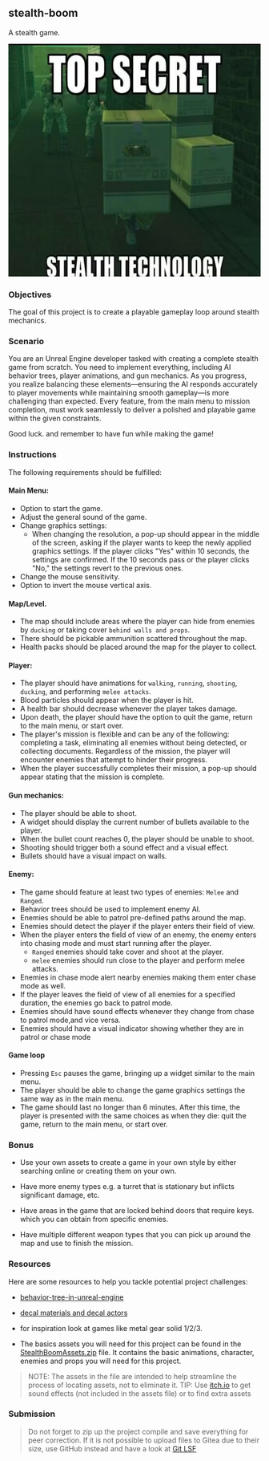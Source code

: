 ## stealth-boom

A stealth game.

<center>
<img src="./resources/mgsmeme.png?raw=true" style = "width: 700px !important; height: 464px !important;"/>
</center>

### Objectives

The goal of this project is to create a playable gameplay loop around stealth mechanics.

### Scenario

You are an Unreal Engine developer tasked with creating a complete stealth game from scratch. You need to implement everything, including AI behavior trees, player animations, and gun mechanics. As you progress, you realize balancing these elements—ensuring the AI responds accurately to player movements while maintaining smooth gameplay—is more challenging than expected. Every feature, from the main menu to mission completion, must work seamlessly to deliver a polished and playable game within the given constraints.

Good luck. and remember to have fun while making the game!

### Instructions

The following requirements should be fulfilled:

#### Main Menu:

- Option to start the game.
- Adjust the general sound of the game.
- Change graphics settings:
  - When changing the resolution, a pop-up should appear in the middle of the screen, asking if the player wants to keep the newly applied graphics settings. If the player clicks "Yes" within 10 seconds, the settings are confirmed. If the 10 seconds pass or the player clicks "No," the settings revert to the previous ones.
- Change the mouse sensitivity.
- Option to invert the mouse vertical axis.

#### Map/Level.

- The map should include areas where the player can hide from enemies by `ducking` or taking cover `behind walls and props`.
- There should be pickable ammunition scattered throughout the map.
- Health packs should be placed around the map for the player to collect.

#### Player:

- The player should have animations for `walking`, `running`, `shooting`, `ducking`, and performing `melee attacks`.
- Blood particles should appear when the player is hit.
- A health bar should decrease whenever the player takes damage.
- Upon death, the player should have the option to quit the game, return to the main menu, or start over.
- The player's mission is flexible and can be any of the following: completing a task, eliminating all enemies without being detected, or collecting documents. Regardless of the mission, the player will encounter enemies that attempt to hinder their progress.
- When the player successfully completes their mission, a pop-up should appear stating that the mission is complete.

#### Gun mechanics:

- The player should be able to shoot.
- A widget should display the current number of bullets available to the player.
- When the bullet count reaches 0, the player should be unable to shoot.
- Shooting should trigger both a sound effect and a visual effect.
- Bullets should have a visual impact on walls.

#### Enemy:

- The game should feature at least two types of enemies: `Melee` and `Ranged`.
- Behavior trees should be used to implement enemy AI.
- Enemies should be able to patrol pre-defined paths around the map.
- Enemies should detect the player if the player enters their field of view.
- When the player enters the field of view of an enemy, the enemy enters into chasing mode and must start running after the player.
  - `Ranged` enemies should take cover and shoot at the player.
  - `melee` enemies should run close to the player and perform melee attacks.
- Enemies in chase mode alert nearby enemies making them enter chase mode as well.
- If the player leaves the field of view of all enemies for a specified duration, the enemies go back to patrol mode.
- Enemies should have sound effects whenever they change from chase to patrol mode,and vice versa.
- Enemies should have a visual indicator showing whether they are in patrol or chase mode

#### Game loop

- Pressing `Esc` pauses the game, bringing up a widget similar to the main menu.
- The player should be able to change the game graphics settings the same way as in the main menu.
- The game should last no longer than 6 minutes. After this time, the player is presented with the same choices as when they die: quit the game, return to the main menu, or start over.

### Bonus

- Use your own assets to create a game in your own style by either searching online or creating them on your own.

- Have more enemy types e.g. a turret that is stationary but inflicts significant damage, etc.

- Have areas in the game that are locked behind doors that require keys. which you can obtain from specific enemies.

- Have multiple different weapon types that you can pick up around the map and use to finish the mission.

### Resources

Here are some resources to help you tackle potential project challenges:

- [behavior-tree-in-unreal-engine](https://dev.epicgames.com/documentation/en-us/unreal-engine/behavior-tree-in-unreal-engine---quick-start-guide)
- [decal materials and decal actors](https://dev.epicgames.com/documentation/en-us/unreal-engine/decal-materials-in-unreal-engine?application_version=5.4)
- for inspiration look at games like metal gear solid 1/2/3.

- The basics assets you will need for this project can be found in the [StealthBoomAssets.zip](https://assets.01-edu.org/gamedev/stealth-boom-assets.zip) file. It contains the basic animations, character, enemies and props you will need for this project.

> NOTE: The assets in the file are intended to help streamline the process of locating assets, not to eliminate it.
> TIP: Use [itch.io](https://www.itch.io) to get sound effects (not included in the assets file) or to find extra assets

### Submission

> Do not forget to zip up the project compile and save everything for peer correction.
> If it is not possible to upload files to Gitea due to their size, use GitHub instead and have a look at [Git LSF](https://docs.github.com/en/repositories/working-with-files/managing-large-files/about-large-files-on-github)
